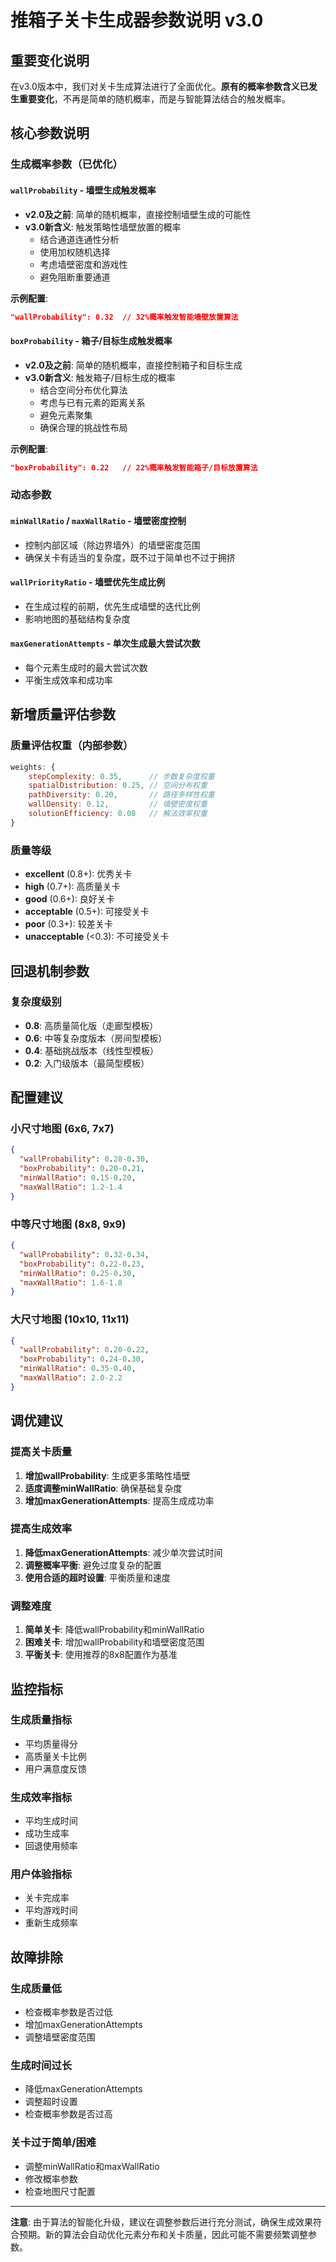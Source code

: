 # 推箱子关卡生成器参数说明 v3.0

## 重要变化说明

在v3.0版本中，我们对关卡生成算法进行了全面优化。**原有的概率参数含义已发生重要变化**，不再是简单的随机概率，而是与智能算法结合的触发概率。

## 核心参数说明

### 生成概率参数（已优化）

#### `wallProbability` - 墙壁生成触发概率
- **v2.0及之前**: 简单的随机概率，直接控制墙壁生成的可能性
- **v3.0新含义**: 触发策略性墙壁放置的概率
  - 结合通道连通性分析
  - 使用加权随机选择
  - 考虑墙壁密度和游戏性
  - 避免阻断重要通道

**示例配置**:
```json
"wallProbability": 0.32  // 32%概率触发智能墙壁放置算法
```

#### `boxProbability` - 箱子/目标生成触发概率
- **v2.0及之前**: 简单的随机概率，直接控制箱子和目标生成
- **v3.0新含义**: 触发箱子/目标生成的概率
  - 结合空间分布优化算法
  - 考虑与已有元素的距离关系
  - 避免元素聚集
  - 确保合理的挑战性布局

**示例配置**:
```json
"boxProbability": 0.22   // 22%概率触发智能箱子/目标放置算法
```

### 动态参数

#### `minWallRatio` / `maxWallRatio` - 墙壁密度控制
- 控制内部区域（除边界墙外）的墙壁密度范围
- 确保关卡有适当的复杂度，既不过于简单也不过于拥挤

#### `wallPriorityRatio` - 墙壁优先生成比例
- 在生成过程的前期，优先生成墙壁的迭代比例
- 影响地图的基础结构复杂度

#### `maxGenerationAttempts` - 单次生成最大尝试次数
- 每个元素生成时的最大尝试次数
- 平衡生成效率和成功率

## 新增质量评估参数

### 质量评估权重（内部参数）
```javascript
weights: {
    stepComplexity: 0.35,      // 步数复杂度权重
    spatialDistribution: 0.25, // 空间分布权重
    pathDiversity: 0.20,       // 路径多样性权重
    wallDensity: 0.12,         // 墙壁密度权重
    solutionEfficiency: 0.08   // 解法效率权重
}
```

### 质量等级
- **excellent** (0.8+): 优秀关卡
- **high** (0.7+): 高质量关卡
- **good** (0.6+): 良好关卡
- **acceptable** (0.5+): 可接受关卡
- **poor** (0.3+): 较差关卡
- **unacceptable** (<0.3): 不可接受关卡

## 回退机制参数

### 复杂度级别
- **0.8**: 高质量简化版（走廊型模板）
- **0.6**: 中等复杂度版本（房间型模板）
- **0.4**: 基础挑战版本（线性型模板）
- **0.2**: 入门级版本（最简型模板）

## 配置建议

### 小尺寸地图 (6x6, 7x7)
```json
{
  "wallProbability": 0.28-0.30,
  "boxProbability": 0.20-0.21,
  "minWallRatio": 0.15-0.20,
  "maxWallRatio": 1.2-1.4
}
```

### 中等尺寸地图 (8x8, 9x9)
```json
{
  "wallProbability": 0.32-0.34,
  "boxProbability": 0.22-0.23,
  "minWallRatio": 0.25-0.30,
  "maxWallRatio": 1.6-1.8
}
```

### 大尺寸地图 (10x10, 11x11)
```json
{
  "wallProbability": 0.20-0.22,
  "boxProbability": 0.24-0.30,
  "minWallRatio": 0.35-0.40,
  "maxWallRatio": 2.0-2.2
}
```

## 调优建议

### 提高关卡质量
1. **增加wallProbability**: 生成更多策略性墙壁
2. **适度调整minWallRatio**: 确保基础复杂度
3. **增加maxGenerationAttempts**: 提高生成成功率

### 提高生成效率
1. **降低maxGenerationAttempts**: 减少单次尝试时间
2. **调整概率平衡**: 避免过度复杂的配置
3. **使用合适的超时设置**: 平衡质量和速度

### 调整难度
1. **简单关卡**: 降低wallProbability和minWallRatio
2. **困难关卡**: 增加wallProbability和墙壁密度范围
3. **平衡关卡**: 使用推荐的8x8配置作为基准

## 监控指标

### 生成质量指标
- 平均质量得分
- 高质量关卡比例
- 用户满意度反馈

### 生成效率指标
- 平均生成时间
- 成功生成率
- 回退使用频率

### 用户体验指标
- 关卡完成率
- 平均游戏时间
- 重新生成频率

## 故障排除

### 生成质量低
- 检查概率参数是否过低
- 增加maxGenerationAttempts
- 调整墙壁密度范围

### 生成时间过长
- 降低maxGenerationAttempts
- 调整超时设置
- 检查概率参数是否过高

### 关卡过于简单/困难
- 调整minWallRatio和maxWallRatio
- 修改概率参数
- 检查地图尺寸配置

---

**注意**: 由于算法的智能化升级，建议在调整参数后进行充分测试，确保生成效果符合预期。新的算法会自动优化元素分布和关卡质量，因此可能不需要频繁调整参数。
